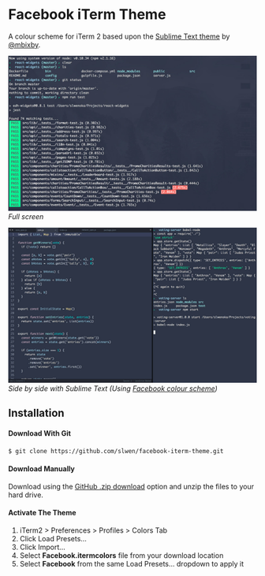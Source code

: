 # Facebook iTerm Theme

A colour scheme for iTerm 2 based upon the [Sublime Text theme](https://github.com/mbixby/facebook-color-scheme) by [@mbixby](https://github.com/mbixby).

![full-screen](https://raw.githubusercontent.com/slwen/facebook-iterm-theme/master/previews/full-screen.jpg)
*Full screen*

![side-by-side](https://raw.githubusercontent.com/slwen/facebook-iterm-theme/master/previews/side-by-side.jpg)
*Side by side with Sublime Text (Using [Facebook colour scheme](https://github.com/mbixby/facebook-color-scheme))*

## Installation

#### Download With Git

```sh
$ git clone https://github.com/slwen/facebook-iterm-theme.git
```

#### Download Manually

Download using the [GitHub .zip download](https://github.com/slwen/facebook-iterm-theme/archive/master.zip) option and unzip the files to your hard drive.

#### Activate The Theme

1. iTerm2 > Preferences > Profiles > Colors Tab
2. Click Load Presets...
3. Click Import...
4. Select **Facebook.itermcolors** file from your download location
5. Select **Facebook** from the same Load Presets... dropdown to apply it
